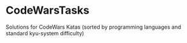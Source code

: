 # CodeWarsTasks
Solutions for CodeWars Katas (sorted by programming languages and standard kyu-system difficulty)
